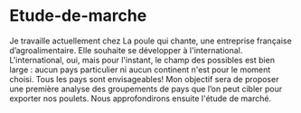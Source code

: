 # Etude-de-marche

Je travaille actuellement chez La poule qui chante, une entreprise française d’agroalimentaire. Elle souhaite se développer à l'international.
L'international, oui, mais pour l'instant, le champ des possibles est bien large : aucun pays particulier ni aucun continent n'est pour le moment choisi. 
Tous les pays sont envisageables! Mon objectif sera de proposer une première analyse des groupements de pays que l’on peut cibler pour exporter nos poulets. Nous approfondirons ensuite l'étude de marché.
 
